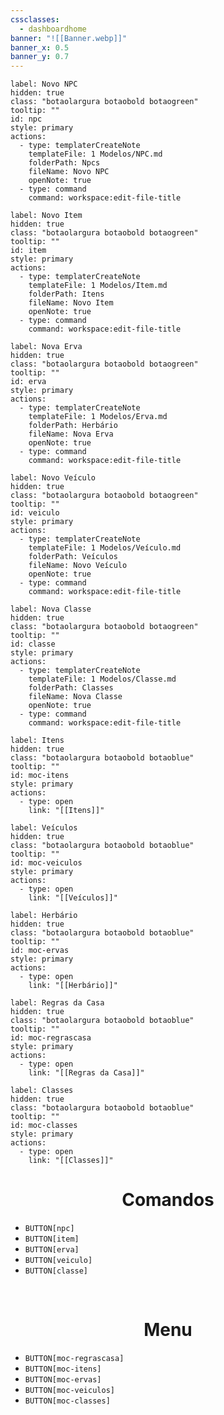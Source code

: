```yaml
---
cssclasses:
  - dashboardhome
banner: "![[Banner.webp]]"
banner_x: 0.5
banner_y: 0.7
---
```



```meta-bind-button
label: Novo NPC
hidden: true
class: "botaolargura botaobold botaogreen"
tooltip: ""
id: npc
style: primary
actions:
  - type: templaterCreateNote
    templateFile: 1 Modelos/NPC.md
    folderPath: Npcs
    fileName: Novo NPC
    openNote: true
  - type: command
    command: workspace:edit-file-title

```

```meta-bind-button
label: Novo Item
hidden: true
class: "botaolargura botaobold botaogreen"
tooltip: ""
id: item
style: primary
actions:
  - type: templaterCreateNote
    templateFile: 1 Modelos/Item.md
    folderPath: Itens
    fileName: Novo Item
    openNote: true
  - type: command
    command: workspace:edit-file-title

```

```meta-bind-button
label: Nova Erva
hidden: true
class: "botaolargura botaobold botaogreen"
tooltip: ""
id: erva
style: primary
actions:
  - type: templaterCreateNote
    templateFile: 1 Modelos/Erva.md
    folderPath: Herbário
    fileName: Nova Erva
    openNote: true
  - type: command
    command: workspace:edit-file-title

```

```meta-bind-button
label: Novo Veículo
hidden: true
class: "botaolargura botaobold botaogreen"
tooltip: ""
id: veiculo
style: primary
actions:
  - type: templaterCreateNote
    templateFile: 1 Modelos/Veículo.md
    folderPath: Veículos
    fileName: Novo Veículo
    openNote: true
  - type: command
    command: workspace:edit-file-title

```

```meta-bind-button
label: Nova Classe
hidden: true
class: "botaolargura botaobold botaogreen"
tooltip: ""
id: classe
style: primary
actions:
  - type: templaterCreateNote
    templateFile: 1 Modelos/Classe.md
    folderPath: Classes
    fileName: Nova Classe
    openNote: true
  - type: command
    command: workspace:edit-file-title

```

```meta-bind-button
label: Itens
hidden: true
class: "botaolargura botaobold botaoblue"
tooltip: ""
id: moc-itens
style: primary
actions:
  - type: open
    link: "[[Itens]]"

```

```meta-bind-button
label: Veículos
hidden: true
class: "botaolargura botaobold botaoblue"
tooltip: ""
id: moc-veiculos
style: primary
actions:
  - type: open
    link: "[[Veículos]]"

```

```meta-bind-button
label: Herbário
hidden: true
class: "botaolargura botaobold botaoblue"
tooltip: ""
id: moc-ervas
style: primary
actions:
  - type: open
    link: "[[Herbário]]"

```

```meta-bind-button
label: Regras da Casa
hidden: true
class: "botaolargura botaobold botaoblue"
tooltip: ""
id: moc-regrascasa
style: primary
actions:
  - type: open
    link: "[[Regras da Casa]]"

```

```meta-bind-button
label: Classes
hidden: true
class: "botaolargura botaobold botaoblue"
tooltip: ""
id: moc-classes
style: primary
actions:
  - type: open
    link: "[[Classes]]"

```

<h1 align="center">Comandos</h1>

- `BUTTON[npc]`
- `BUTTON[item]`
- `BUTTON[erva]`
- `BUTTON[veiculo]`
- `BUTTON[classe]`

**⠀**

<h1 align="center">Menu</h1>

- `BUTTON[moc-regrascasa]`
- `BUTTON[moc-itens]`
- `BUTTON[moc-ervas]`
- `BUTTON[moc-veiculos]`
- `BUTTON[moc-classes]`


